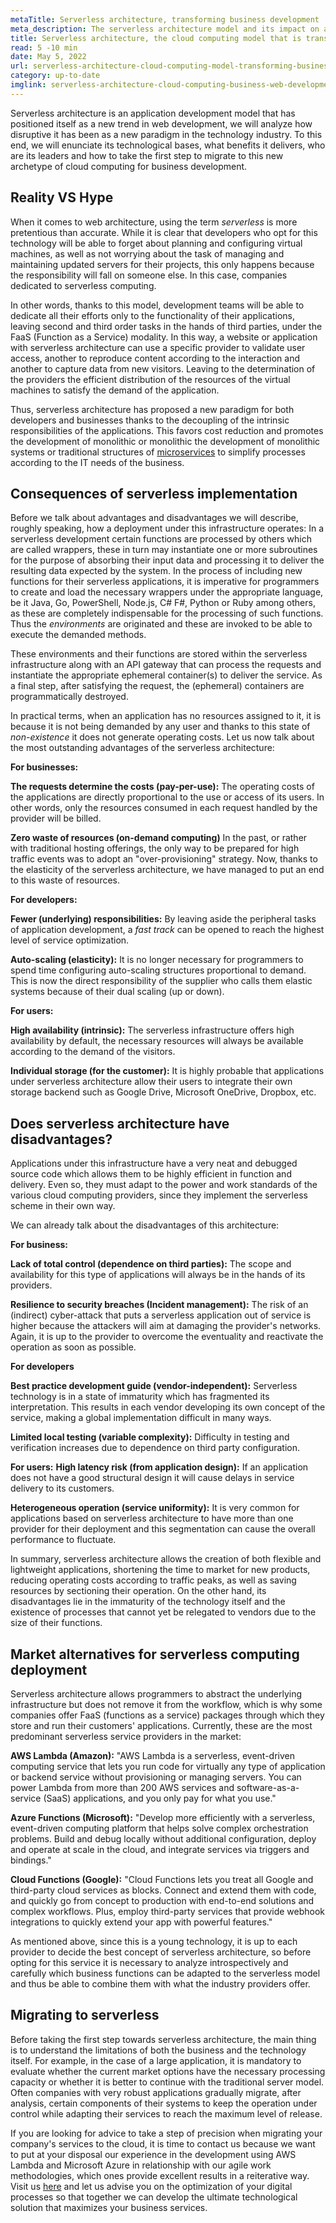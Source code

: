 ```yaml
---
metaTitle: Serverless architecture, transforming business development
meta_description: The serverless architecture model and its impact on application development and technology.
title: Serverless architecture, the cloud computing model that is transforming business technological development
read: 5 -10 min
date: May 5, 2022
url: serverless-architecture-cloud-computing-model-transforming-business-web-development
category: up-to-date
imglink: serverless-architecture-cloud-computing-business-web-development.jpg
---
```


Serverless architecture is an application development model that has positioned itself as a new trend in web development, we will analyze how disruptive it has been as a new paradigm in the technology industry. To this end, we will enunciate its technological bases, what benefits it delivers, who are its leaders and how to take the first step to migrate to this new archetype of cloud computing for business development.

## Reality VS Hype

When it comes to web architecture, using the term _serverless_ is more pretentious than accurate. While it is clear that developers who opt for this technology will be able to forget about planning and configuring virtual machines, as well as not worrying about the task of managing and maintaining updated servers for their projects, this only happens because the responsibility will fall on someone else. In this case, companies dedicated to serverless computing.

In other words, thanks to this model, development teams will be able to dedicate all their efforts only to the functionality of their applications, leaving second and third order tasks in the hands of third parties, under the FaaS (Function as a Service) modality.
In this way, a website or application with serverless architecture can use a specific provider to validate user access, another to reproduce content according to the interaction and another to capture data from new visitors. Leaving to the determination of the providers the efficient distribution of the resources of the virtual machines to satisfy the demand of the application.

Thus, serverless architecture has proposed a new paradigm for both developers and businesses thanks to the decoupling of the intrinsic responsibilities of the applications. This favors cost reduction and promotes the development of monolithic or monolithic
the development of monolithic systems or traditional structures of [microservices](https://www.dreamcodesoft.com/everything-you-need-to-know-about-microservices) to simplify processes according to the IT needs of the business.

## Consequences of serverless implementation

Before we talk about advantages and disadvantages we will describe, roughly speaking, how a deployment under this infrastructure operates:
In a serverless development certain functions are processed by others which are called wrappers, these in turn may instantiate one or more subroutines for the purpose of absorbing their input data and processing it to deliver the resulting data expected by the system.
In the process of including new functions for their serverless applications, it is imperative for programmers to create and load the necessary wrappers under the appropriate language, be it Java, Go, PowerShell, Node.js, C# F#, Python or Ruby among others, as these are completely indispensable for the processing of such functions. Thus the _environments_ are originated and these are invoked to be able to execute the demanded methods.

These environments and their functions are stored within the serverless infrastructure along with an API gateway that can process the requests and instantiate the appropriate ephemeral container(s) to deliver the service. As a final step, after satisfying the request, the (ephemeral) containers are programmatically destroyed.

In practical terms, when an application has no resources assigned to it, it is because it is not being demanded by any user and thanks to this state of _non-existence_ it does not generate operating costs.
Let us now talk about the most outstanding advantages of the serverless architecture:

**For businesses:**

**The requests determine the costs (pay-per-use):**
The operating costs of the applications are directly proportional to the use or access of its users. In other words, only the resources consumed in each request handled by the provider will be billed.

**Zero waste of resources (on-demand computing)**
In the past, or rather with traditional hosting offerings, the only way to be prepared for high traffic events was to adopt an "over-provisioning" strategy. Now, thanks to the elasticity of the serverless architecture, we have managed to put an end to this waste of resources.

**For developers:**

**Fewer (underlying) responsibilities:**
By leaving aside the peripheral tasks of application development, a _fast track_ can be opened to reach the highest level of service optimization.

**Auto-scaling (elasticity):**
It is no longer necessary for programmers to spend time configuring auto-scaling structures proportional to demand. This is now the direct responsibility of the supplier who calls them elastic systems because of their dual scaling (up or down).

**For users:**

**High availability (intrinsic):**
The serverless infrastructure offers high availability by default, the necessary resources will always be available according to the demand of the visitors.

**Individual storage (for the customer):**
It is highly probable that applications under serverless architecture allow their users to integrate their own storage backend such as Google Drive, Microsoft OneDrive, Dropbox, etc.

## Does serverless architecture have disadvantages?

Applications under this infrastructure have a very neat and debugged source code which allows them to be highly efficient in function and delivery. Even so, they must adapt to the power and work standards of the various cloud computing providers, since they implement the serverless scheme in their own way.

We can already talk about the disadvantages of this architecture:

**For business:**

**Lack of total control (dependence on third parties):**
The scope and availability for this type of applications will always be in the hands of its providers.

**Resilience to security breaches (Incident management):**
The risk of an (indirect) cyber-attack that puts a serverless application out of service is higher because the attackers will aim at damaging the provider's networks. Again, it is up to the provider to overcome the eventuality and reactivate the operation as soon as possible.

**For developers**

**Best practice development guide (vendor-independent):**
Serverless technology is in a state of immaturity which has fragmented its interpretation. This results in each vendor developing its own concept of the service, making a global implementation difficult in many ways.

**Limited local testing (variable complexity):**
Difficulty in testing and verification increases due to dependence on third party configuration.

**For users:**
**High latency risk (from application design):**
If an application does not have a good structural design it will cause delays in service delivery to its customers.

**Heterogeneous operation (service uniformity):**
It is very common for applications based on serverless architecture to have more than one provider for their deployment and this segmentation can cause the overall performance to fluctuate.

In summary, serverless architecture allows the creation of both flexible and lightweight applications, shortening the time to market for new products, reducing operating costs according to traffic peaks, as well as saving resources by sectioning their operation. On the other hand, its disadvantages lie in the immaturity of the technology itself and the existence of processes that cannot yet be relegated to vendors due to the size of their functions.

## Market alternatives for serverless computing deployment

Serverless architecture allows programmers to abstract the underlying infrastructure but does not remove it from the workflow, which is why some companies offer FaaS (functions as a service) packages through which they store and run their customers' applications.
Currently, these are the most predominant serverless service providers in the market:

**AWS Lambda (Amazon):** "AWS Lambda is a serverless, event-driven computing service that lets you run code for virtually any type of application or backend service without provisioning or managing servers. You can power Lambda from more than 200 AWS services and software-as-a-service (SaaS) applications, and you only pay for what you use."

**Azure Functions (Microsoft):** "Develop more efficiently with a serverless, event-driven computing platform that helps solve complex orchestration problems. Build and debug locally without additional configuration, deploy and operate at scale in the cloud, and integrate services via triggers and bindings."

**Cloud Functions (Google):** "Cloud Functions lets you treat all Google and third-party cloud services as blocks. Connect and extend them with code, and quickly go from concept to production with end-to-end solutions and complex workflows. Plus, employ third-party services that provide webhook integrations to quickly extend your app with powerful features."

As mentioned above, since this is a young technology, it is up to each provider to decide the best concept of serverless architecture, so before opting for this service it is necessary to analyze introspectively and carefully which business functions can be adapted to the serverless model and thus be able to combine them with what the industry providers offer.

## Migrating to serverless

Before taking the first step towards serverless architecture, the main thing is to understand the limitations of both the business and the technology itself. For example, in the case of a large application, it is mandatory to evaluate whether the current market options have the necessary processing capacity or whether it is better to continue with the traditional server model.
Often companies with very robust applications gradually migrate, after analysis, certain components of their systems to keep the operation under control while adapting their services to reach the maximum level of release.

If you are looking for advice to take a step of precision when migrating your company's services to the cloud, it is time to contact us because we want to put at your disposal our experience in the development using AWS Lambda and Microsoft Azure in relationship with our agile work methodologies, which ones provide excellent results in a reiterative way.
Visit us [here](https://www.dreamcodesoft.com/services) and let us advise you on the optimization of your digital processes so that together we can develop the ultimate technological solution that maximizes your business services.
